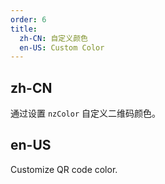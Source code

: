 ```yaml
---
order: 6
title:
  zh-CN: 自定义颜色
  en-US: Custom Color
---
```


## zh-CN

通过设置 `nzColor` 自定义二维码颜色。

## en-US

Customize QR code color.